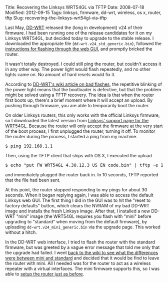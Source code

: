 Title: Recovering the Linksys WRT54GL via TFTP
Date: 2008-07-18
Modified: 2012-09-15
Tags: linksys, firmware, dd-wrt, wireless, os x, router, tftp
Slug: recovering-the-linksys-wrt54gl-via-tftp

Last May, <a href="http://www.dd-wrt.com">DD-WRT</a> released the (long in development) v24 of their firmware. I had been running one of the release candidates for it on my Linksys WRT54GL, but decided today to upgrade to the stable release. I downloaded the appropriate file (<code>dd-wrt.v24_std_generic.bin</code>), followed the <a href="http://www.dd-wrt.com/wiki/index.php/Installation#Upload_The_Firmware">instructions for flashing through the web GUI</a>, and promptly bricked the router.

It wasn't totally destroyed. I could still ping the router, but couldn't access it in any other way. The power light would flash repeatedly, and no other lights came on. No amount of hard resets would fix it.

<!--more-->

According to <a href="http://www.dd-wrt.com/wiki/index.php/Recover_from_a_Bad_Flash#WRT54G.2FGL.2FGS">DD-WRT's wiki article on bad flashes</a>, the repetitive blinking of the power light means that the bootloader is defective, but that the problem might be solved using a TFTP recovery. The idea is that when the router first boots up, there's a brief moment where it will accept an upload. By pushing through firmware, you are able to temporarily boot the router.

On older Linksys routers, this only works with the official Linksys firmware, so I downloaded the latest version from <a href="http://www.linksys.com/servlet/Satellite?c=L_CASupport_C2&childpagename=US%2FLayout&cid=1166859841350&packedargs=sku%3DWRT54GL&pagename=Linksys%2FCommon%2FVisitorWrapper&lid=4135041350B01&displaypage=download">Linksys' support page for the WRT54GL</a>. Because the router will only accept the firmware at the very start of the boot process, I first unplugged the router, turning it off. To monitor the router during the process, I started a ping from my machine.
<pre>
$ ping 192.168.1.1
</pre>

Then, using the TFTP client that ships with OS X, I executed the upload
<pre>
$ echo "put FW_WRT54GL_4.30.12.3_US_EN_code.bin" | tftp -e 192.168.1.1
</pre>
and immediately plugged the router back in. In 10 seconds, TFTP reported that the file had been sent.

At this point, the router stopped responding to my pings for about 30 seconds. When it began replying again, I was able to access the default Linksys web GUI. The first thing I did in the GUI was to hit the "reset to factory defaults" button, which clears the NVRAM of my bad DD-WRT image and installs the fresh Linksys image. After that, I installed a new DD-WRT "mini" image (the WRT54GL requires you flash with "mini" before upgrading to "standard" when moving from the default firmware), by uploading <code>dd-wrt.v24_mini_generic.bin</code> via the upgrade page. This worked without a hitch.

In the DD-WRT web interface, I tried to flash the router with the standard firmware, but was greeted by a vague error message that told me only that the upgrade had failed. I went <a href="http://www.dd-wrt.com/wiki/index.php/What_is_DD-WRT%3F#File_Versions">back to the wiki to see what the differences were between mini and standard</a> and decided that it would be find to leave the router with mini. All I needed was for the router to act as a wireless repeater with a virtual interfaces. The mini firmware supports this, so I was able to <a href="http://pig-monkey.com/2007/12/02/escapades-in-the-art-of-wireless-piracy/">setup the router just as before</a>.
